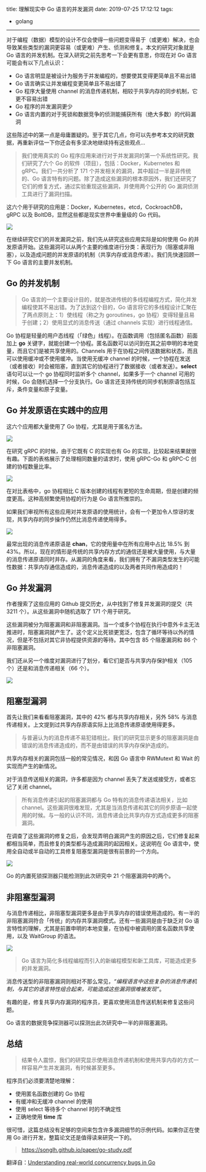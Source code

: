 title: 理解现实中 Go 语言的并发漏洞
date: 2019-07-25 17:12:12
tags: 

- golang

---

对于编程（数据）模型的设计不仅会使得一些问题变得易于（或更难）解决，也会导致某些类型的漏洞更容易（或更难）产生、侦测和修复。本文的研究对象就是 Go 语言的并发机制。在深入研究之前先思考一下会更有意思，你现在对 Go 语言可能会有以下几点认识：

* Go 语言明显是被设计为服务于并发编程的，想要使其变得更简单且不易出错
* Go 语言确实让并发编程变更简单且不易出错了
* Go 程序大量使用 channel 的消息传递机制，相较于共享内存的同步机制，它更不容易出错
* Go 程序的并发漏洞更少
* Go 语言内置的对于死锁和数据竞争的侦测能捕获所有（绝大多数）的代码漏洞

这些陈述中的第一点是毋庸置疑的。至于其它几点，你可以先参考本文的研究数据，再重新评估一下你还会有多坚决地继续持有这些观点...

<!-- more -->

> 我们使用真实的 Go 程序应用来进行对于并发漏洞的第一个系统性研究。我们研究了六个 Go 的软件（项目），包括：Docker，Kubernetes 和 gRPC。我们一共分析了 171 个并发相关的漏洞，其中超过一半是非传统的、Go 语言特有的问题。除了造成这些漏洞的根本原因外，我们还研究了它们的修复方式，通过实验重现这些漏洞，并使用两个公开的 Go 漏洞侦测工具进行了漏洞扫描。

这六个用于研究的应用是：Docker，Kubernetes，etcd，CockroachDB，gRPC 以及 BoltDB，显然这些都是现实世界中重量级的 Go 代码。

![](https://img.zvz.im/imgs/2019/07/3a426b45e4c1fe06.jpg)

在继续研究它们的并发漏洞之前，我们先从研究这些应用实际是如何使用 Go 的并发原语开始。这些漏洞可以从两个主要的维度进行分类：表现行为（阻塞或非阻塞），以及造成问题的并发原语的机制（共享内存或消息传递）。我们先快速回顾一下 Go 语言的主要并发机制。

## Go 的并发机制

> Go 语言的一个主要设计目的，就是改进传统的多线程编程方式，简化并发编程使其不易出错。为了达到这个目的，Go 语言将它的多线程设计汇聚在了两点原则上：1）使线程（称之为 goroutines，go 协程）变得轻量且易于创建；2）使用显式的消息传送（通过 channels 实现）进行线程通信。

Go 协程是轻量的用户态线程（「绿色」线程）。在函数调用（包括匿名函数）前面加上 **go** 关键字，就能创建一个协程。匿名函数可以访问到在其之前申明的本地变量，而且它们是被共享使用的。Channels 用于在协程之间传送数据和状态，而且可以使用缓冲或不使用缓冲。当使用无缓冲 channel 的时候，一个协程在发送（或者接收）时会被阻塞，直到其它的协程进行了数据接收（或者发送）。**select** 语句可以让一个 go 协程同时监听多个 channel，如果多于一个 channel 可用的时候，Go 会随机选择一个分支执行。Go 语言还支持传统的同步机制原语包括互斥，条件变量和原子变量。

## Go 并发原语在实践中的应用

这六个应用都大量使用了 Go 协程，尤其是用于匿名方法。

![](https://img.zvz.im/imgs/2019/07/ad3c3e3a2935431f.jpg)

在研究 gRPC 的时候，由于它既有 C 的实现也有 Go 的实现，比较起来结果就很有趣。下面的表格展示了处理相同数量的请求时，使用 gRPC-Go 和 gRPC-C 创建的协程数量比率。

![](https://img.zvz.im/imgs/2019/07/1c5ecde7c3449093.jpg)

在对比表格中，go 协程相比 C 版本创建的线程有更短的生命周期，但是创建的频度更高。这种高频繁使用协程的行为是 Go 语言所推崇的。

如果我们审视所有这些应用对并发原语的使用统计，会有一个更加令人惊讶的发现，共享内存的同步操作仍然比消息传递使用得多。

![](https://img.zvz.im/imgs/2019/07/1acb51c0e559335e.jpg)

最常出现的消息传递原语是 **chan**，它的使用量中在所有应用中占比 18.5% 到 43%。所以，现在的情形是传统的共享内存方式的通信还是被大量使用，与大量的消息传递原语同时并存。从漏洞的角度来看，我们拥有了不漏洞类型发生的可能性数据：共享内存通信造成的，消息传递造成的以及两者共同作用造成的！

## Go 并发漏洞

作者搜索了这些应用的 Github 提交历史，从中找到了修复并发漏洞的提交（共 3211 个）。从这些漏洞中随机选取了 171 个用于研究。

这些漏洞被分为阻塞漏洞和非阻塞漏洞。当一个或多个协程在执行中意外卡主无法推进时，阻塞漏洞就产生了。这个定义比死锁更宽泛，包含了循环等待以外的情况，但是不包括对其它非协程提供资源的等待。其中包含 85 个阻塞漏洞和 86 个非阻塞漏洞。

我们还从另一个维度对漏洞进行了划分，看它们是否与共享内存保护相关（105 个）还是和消息传递相关（66 个）。

![](https://img.zvz.im/imgs/2019/07/5d5f659e515c26e4.jpg)

## 阻塞型漏洞

首先让我们来看看阻塞漏洞，其中的 42% 都与共享内存相关，另外 58% 与消息传递相关。上文提到过共享内存原语实际上比消息传递原语使用得更多。

> 与普遍认为的消息传递不易犯错相比，我们的研究显示更多的阻塞漏洞是由错误的消息传递造成的，而不是由错误的共享内存保护造成的。

共享内存相关的漏洞包括一般的常见情况，和因 Go 语言中 RWMutext 和 Wait 的实现而产生的新情况。

对于消息传送相关的漏洞，许多都是因为 channel 丢失了发送或接受方，或者忘记了关闭 channel。

> 所有消息传递引起的阻塞漏洞都与 Go 特有的消息传递语法相关，比如 channel。这些漏洞很难发现，尤其是当消息传递和其它的同步原语一起使用的时候。与一般的认识不同，消息传递会比共享内存方式造成更多的阻塞漏洞。

在调查了这些漏洞的修复之后，会发现弄明白漏洞产生的原因之后，它们修复起来都相当简单，而且修复的类型都与造成漏洞的起因相关。这说明在 Go 语言中，使用全自动或半自动的工具修复阻塞型漏洞是很有前景的一个方向。

![](https://img.zvz.im/imgs/2019/07/579c8e0aed2dbe4d.jpg)

Go 的内置死锁探测器只能检测到此次研究中 21 个阻塞漏洞中的两个。

## 非阻塞型漏洞

与消息传递相比，非阻塞型漏洞更多是由于共享内存的错误使用造成的。有一半的非阻塞漏洞符合「传统」的内存共享漏洞模式。还有一些漏洞是由于缺乏对 Go 语言特性的理解，尤其是前置申明的本地变量，在协程中被调用的匿名函数共享使用，以及 WaitGroup 的语法。

![](https://img.zvz.im/imgs/2019/07/712d5b704ad5354d.jpg)

> Go 语言为简化多线程编程而引入的新编程模型和新工具库，可能造成更多的并发漏洞。

消息传送型的非阻塞漏洞则相对不那么常见，*“编程语言中这些复杂的消息传递机制，与其它的语言特性组合起来，可能造成这些漏洞很难被发现”*。

有趣的是，修复共享内存漏洞的程序员，更喜欢使用消息传送机制来修复这些问题。

Go 语言的数据竞争探测器可以探测出此次研究中一半的非阻塞漏洞。

## 总结

> 结果令人震惊，我们的研究显示使用消息传递机制和使用共享内存的方式一样容易产生并发漏洞，有时候甚至更多。

程序员们必须要清楚地理解：

* 使用匿名函数创建的 Go 协程
* 有缓冲和无缓冲 channel 的使用
* 使用 select 等待多个 channel 时的不确定性
* 正确地使用 **time** 库

很可惜，这篇总结没有足够的空间来包含许多漏洞细节的示例代码。如果你正在使用 Go 进行开发，整篇论文还是值得读来研究一下的。

> https://songlh.github.io/paper/go-study.pdf



翻译自：[Understanding real-world concurrency bugs in Go](https://blog.acolyer.org/2019/05/17/understanding-real-world-concurrency-bugs-in-go/)
